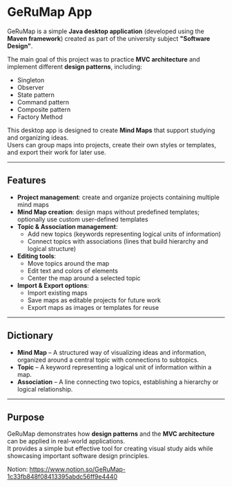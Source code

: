 # GeRuMap App  

GeRuMap is a simple **Java desktop application** (developed using the **Maven framework**) created as part of the university subject **"Software Design"**.  

The main goal of this project was to practice **MVC architecture** and implement different **design patterns**, including:  
- Singleton  
- Observer  
- State pattern  
- Command pattern  
- Composite pattern  
- Factory Method  

This desktop app is designed to create **Mind Maps** that support studying and organizing ideas.  
Users can group maps into projects, create their own styles or templates, and export their work for later use.  

---

## Features  

- **Project management**: create and organize projects containing multiple mind maps  
- **Mind Map creation**: design maps without predefined templates; optionally use custom user-defined templates  
- **Topic & Association management**:  
  - Add new topics (keywords representing logical units of information)  
  - Connect topics with associations (lines that build hierarchy and logical structure)  
- **Editing tools**:  
  - Move topics around the map  
  - Edit text and colors of elements  
  - Center the map around a selected topic  
- **Import & Export options**:  
  - Import existing maps  
  - Save maps as editable projects for future work  
  - Export maps as images or templates for reuse  

---

## Dictionary  

- **Mind Map** – A structured way of visualizing ideas and information, organized around a central topic with connections to subtopics.  
- **Topic** – A keyword representing a logical unit of information within a map.  
- **Association** – A line connecting two topics, establishing a hierarchy or logical relationship.  

---

## Purpose  

GeRuMap demonstrates how **design patterns** and the **MVC architecture** can be applied in real-world applications.  
It provides a simple but effective tool for creating visual study aids while showcasing important software design principles.  


Notion:
https://www.notion.so/GeRuMap-1c33fb848f08413395abdc56ff9e4440
